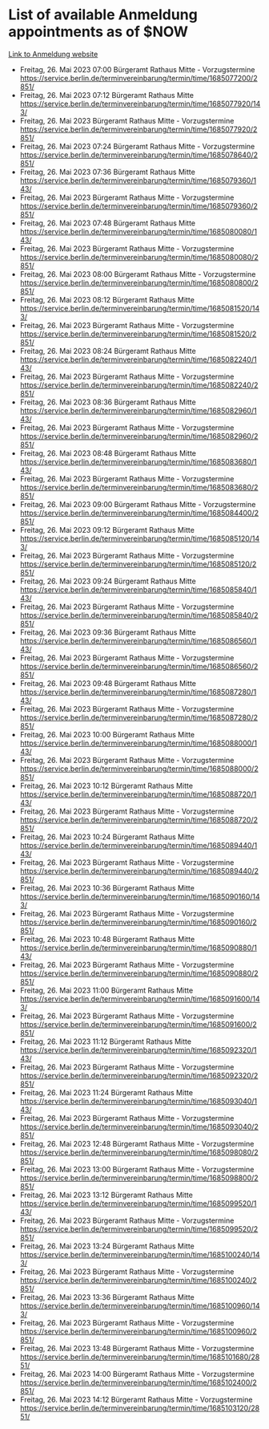 # List of available Anmeldung appointments as of $NOW
[Link to Anmeldung website](https://service.berlin.de/terminvereinbarung/termin/tag.php?termin=1&anliegen[]=120686&dienstleisterlist=122210,122217,327316,122219,327312,122227,327314,122231,327346,122243,327348,122254,122252,329742,122260,329745,122262,329748,122271,327278,122273,327274,122277,327276,330436,122280,327294,122282,327290,122284,327292,122291,327270,122285,327266,122286,327264,122296,327268,150230,329760,122297,327286,122294,327284,122312,329763,122314,329775,122304,327330,122311,327334,122309,327332,317869,122281,327352,122279,329772,122283,122276,327324,122274,327326,122267,329766,122246,327318,122251,327320,122257,327322,122208,327298,122226,327300&herkunft=http%3A%2F%2Fservice.berlin.de%2Fdienstleistung%2F120686%2F)
- Freitag, 26. Mai 2023 07:00 Bürgeramt Rathaus Mitte - Vorzugstermine https://service.berlin.de/terminvereinbarung/termin/time/1685077200/2851/
- Freitag, 26. Mai 2023 07:12 Bürgeramt Rathaus Mitte https://service.berlin.de/terminvereinbarung/termin/time/1685077920/143/
- Freitag, 26. Mai 2023  Bürgeramt Rathaus Mitte - Vorzugstermine https://service.berlin.de/terminvereinbarung/termin/time/1685077920/2851/
- Freitag, 26. Mai 2023 07:24 Bürgeramt Rathaus Mitte - Vorzugstermine https://service.berlin.de/terminvereinbarung/termin/time/1685078640/2851/
- Freitag, 26. Mai 2023 07:36 Bürgeramt Rathaus Mitte https://service.berlin.de/terminvereinbarung/termin/time/1685079360/143/
- Freitag, 26. Mai 2023  Bürgeramt Rathaus Mitte - Vorzugstermine https://service.berlin.de/terminvereinbarung/termin/time/1685079360/2851/
- Freitag, 26. Mai 2023 07:48 Bürgeramt Rathaus Mitte https://service.berlin.de/terminvereinbarung/termin/time/1685080080/143/
- Freitag, 26. Mai 2023  Bürgeramt Rathaus Mitte - Vorzugstermine https://service.berlin.de/terminvereinbarung/termin/time/1685080080/2851/
- Freitag, 26. Mai 2023 08:00 Bürgeramt Rathaus Mitte - Vorzugstermine https://service.berlin.de/terminvereinbarung/termin/time/1685080800/2851/
- Freitag, 26. Mai 2023 08:12 Bürgeramt Rathaus Mitte https://service.berlin.de/terminvereinbarung/termin/time/1685081520/143/
- Freitag, 26. Mai 2023  Bürgeramt Rathaus Mitte - Vorzugstermine https://service.berlin.de/terminvereinbarung/termin/time/1685081520/2851/
- Freitag, 26. Mai 2023 08:24 Bürgeramt Rathaus Mitte https://service.berlin.de/terminvereinbarung/termin/time/1685082240/143/
- Freitag, 26. Mai 2023  Bürgeramt Rathaus Mitte - Vorzugstermine https://service.berlin.de/terminvereinbarung/termin/time/1685082240/2851/
- Freitag, 26. Mai 2023 08:36 Bürgeramt Rathaus Mitte https://service.berlin.de/terminvereinbarung/termin/time/1685082960/143/
- Freitag, 26. Mai 2023  Bürgeramt Rathaus Mitte - Vorzugstermine https://service.berlin.de/terminvereinbarung/termin/time/1685082960/2851/
- Freitag, 26. Mai 2023 08:48 Bürgeramt Rathaus Mitte https://service.berlin.de/terminvereinbarung/termin/time/1685083680/143/
- Freitag, 26. Mai 2023  Bürgeramt Rathaus Mitte - Vorzugstermine https://service.berlin.de/terminvereinbarung/termin/time/1685083680/2851/
- Freitag, 26. Mai 2023 09:00 Bürgeramt Rathaus Mitte - Vorzugstermine https://service.berlin.de/terminvereinbarung/termin/time/1685084400/2851/
- Freitag, 26. Mai 2023 09:12 Bürgeramt Rathaus Mitte https://service.berlin.de/terminvereinbarung/termin/time/1685085120/143/
- Freitag, 26. Mai 2023  Bürgeramt Rathaus Mitte - Vorzugstermine https://service.berlin.de/terminvereinbarung/termin/time/1685085120/2851/
- Freitag, 26. Mai 2023 09:24 Bürgeramt Rathaus Mitte https://service.berlin.de/terminvereinbarung/termin/time/1685085840/143/
- Freitag, 26. Mai 2023  Bürgeramt Rathaus Mitte - Vorzugstermine https://service.berlin.de/terminvereinbarung/termin/time/1685085840/2851/
- Freitag, 26. Mai 2023 09:36 Bürgeramt Rathaus Mitte https://service.berlin.de/terminvereinbarung/termin/time/1685086560/143/
- Freitag, 26. Mai 2023  Bürgeramt Rathaus Mitte - Vorzugstermine https://service.berlin.de/terminvereinbarung/termin/time/1685086560/2851/
- Freitag, 26. Mai 2023 09:48 Bürgeramt Rathaus Mitte https://service.berlin.de/terminvereinbarung/termin/time/1685087280/143/
- Freitag, 26. Mai 2023  Bürgeramt Rathaus Mitte - Vorzugstermine https://service.berlin.de/terminvereinbarung/termin/time/1685087280/2851/
- Freitag, 26. Mai 2023 10:00 Bürgeramt Rathaus Mitte https://service.berlin.de/terminvereinbarung/termin/time/1685088000/143/
- Freitag, 26. Mai 2023  Bürgeramt Rathaus Mitte - Vorzugstermine https://service.berlin.de/terminvereinbarung/termin/time/1685088000/2851/
- Freitag, 26. Mai 2023 10:12 Bürgeramt Rathaus Mitte https://service.berlin.de/terminvereinbarung/termin/time/1685088720/143/
- Freitag, 26. Mai 2023  Bürgeramt Rathaus Mitte - Vorzugstermine https://service.berlin.de/terminvereinbarung/termin/time/1685088720/2851/
- Freitag, 26. Mai 2023 10:24 Bürgeramt Rathaus Mitte https://service.berlin.de/terminvereinbarung/termin/time/1685089440/143/
- Freitag, 26. Mai 2023  Bürgeramt Rathaus Mitte - Vorzugstermine https://service.berlin.de/terminvereinbarung/termin/time/1685089440/2851/
- Freitag, 26. Mai 2023 10:36 Bürgeramt Rathaus Mitte https://service.berlin.de/terminvereinbarung/termin/time/1685090160/143/
- Freitag, 26. Mai 2023  Bürgeramt Rathaus Mitte - Vorzugstermine https://service.berlin.de/terminvereinbarung/termin/time/1685090160/2851/
- Freitag, 26. Mai 2023 10:48 Bürgeramt Rathaus Mitte https://service.berlin.de/terminvereinbarung/termin/time/1685090880/143/
- Freitag, 26. Mai 2023  Bürgeramt Rathaus Mitte - Vorzugstermine https://service.berlin.de/terminvereinbarung/termin/time/1685090880/2851/
- Freitag, 26. Mai 2023 11:00 Bürgeramt Rathaus Mitte https://service.berlin.de/terminvereinbarung/termin/time/1685091600/143/
- Freitag, 26. Mai 2023  Bürgeramt Rathaus Mitte - Vorzugstermine https://service.berlin.de/terminvereinbarung/termin/time/1685091600/2851/
- Freitag, 26. Mai 2023 11:12 Bürgeramt Rathaus Mitte https://service.berlin.de/terminvereinbarung/termin/time/1685092320/143/
- Freitag, 26. Mai 2023  Bürgeramt Rathaus Mitte - Vorzugstermine https://service.berlin.de/terminvereinbarung/termin/time/1685092320/2851/
- Freitag, 26. Mai 2023 11:24 Bürgeramt Rathaus Mitte https://service.berlin.de/terminvereinbarung/termin/time/1685093040/143/
- Freitag, 26. Mai 2023  Bürgeramt Rathaus Mitte - Vorzugstermine https://service.berlin.de/terminvereinbarung/termin/time/1685093040/2851/
- Freitag, 26. Mai 2023 12:48 Bürgeramt Rathaus Mitte - Vorzugstermine https://service.berlin.de/terminvereinbarung/termin/time/1685098080/2851/
- Freitag, 26. Mai 2023 13:00 Bürgeramt Rathaus Mitte - Vorzugstermine https://service.berlin.de/terminvereinbarung/termin/time/1685098800/2851/
- Freitag, 26. Mai 2023 13:12 Bürgeramt Rathaus Mitte https://service.berlin.de/terminvereinbarung/termin/time/1685099520/143/
- Freitag, 26. Mai 2023  Bürgeramt Rathaus Mitte - Vorzugstermine https://service.berlin.de/terminvereinbarung/termin/time/1685099520/2851/
- Freitag, 26. Mai 2023 13:24 Bürgeramt Rathaus Mitte https://service.berlin.de/terminvereinbarung/termin/time/1685100240/143/
- Freitag, 26. Mai 2023  Bürgeramt Rathaus Mitte - Vorzugstermine https://service.berlin.de/terminvereinbarung/termin/time/1685100240/2851/
- Freitag, 26. Mai 2023 13:36 Bürgeramt Rathaus Mitte https://service.berlin.de/terminvereinbarung/termin/time/1685100960/143/
- Freitag, 26. Mai 2023  Bürgeramt Rathaus Mitte - Vorzugstermine https://service.berlin.de/terminvereinbarung/termin/time/1685100960/2851/
- Freitag, 26. Mai 2023 13:48 Bürgeramt Rathaus Mitte - Vorzugstermine https://service.berlin.de/terminvereinbarung/termin/time/1685101680/2851/
- Freitag, 26. Mai 2023 14:00 Bürgeramt Rathaus Mitte - Vorzugstermine https://service.berlin.de/terminvereinbarung/termin/time/1685102400/2851/
- Freitag, 26. Mai 2023 14:12 Bürgeramt Rathaus Mitte - Vorzugstermine https://service.berlin.de/terminvereinbarung/termin/time/1685103120/2851/
